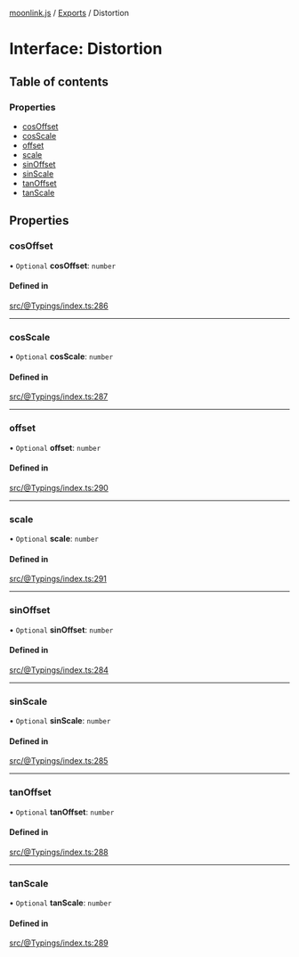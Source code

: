 [moonlink.js](../README.md) / [Exports](../modules.md) / Distortion

# Interface: Distortion

## Table of contents

### Properties

- [cosOffset](Distortion.md#cosoffset)
- [cosScale](Distortion.md#cosscale)
- [offset](Distortion.md#offset)
- [scale](Distortion.md#scale)
- [sinOffset](Distortion.md#sinoffset)
- [sinScale](Distortion.md#sinscale)
- [tanOffset](Distortion.md#tanoffset)
- [tanScale](Distortion.md#tanscale)

## Properties

### cosOffset

• `Optional` **cosOffset**: `number`

#### Defined in

[src/@Typings/index.ts:286](https://github.com/Ecliptia/moonlink.js/blob/695a75b/src/@Typings/index.ts#L286)

___

### cosScale

• `Optional` **cosScale**: `number`

#### Defined in

[src/@Typings/index.ts:287](https://github.com/Ecliptia/moonlink.js/blob/695a75b/src/@Typings/index.ts#L287)

___

### offset

• `Optional` **offset**: `number`

#### Defined in

[src/@Typings/index.ts:290](https://github.com/Ecliptia/moonlink.js/blob/695a75b/src/@Typings/index.ts#L290)

___

### scale

• `Optional` **scale**: `number`

#### Defined in

[src/@Typings/index.ts:291](https://github.com/Ecliptia/moonlink.js/blob/695a75b/src/@Typings/index.ts#L291)

___

### sinOffset

• `Optional` **sinOffset**: `number`

#### Defined in

[src/@Typings/index.ts:284](https://github.com/Ecliptia/moonlink.js/blob/695a75b/src/@Typings/index.ts#L284)

___

### sinScale

• `Optional` **sinScale**: `number`

#### Defined in

[src/@Typings/index.ts:285](https://github.com/Ecliptia/moonlink.js/blob/695a75b/src/@Typings/index.ts#L285)

___

### tanOffset

• `Optional` **tanOffset**: `number`

#### Defined in

[src/@Typings/index.ts:288](https://github.com/Ecliptia/moonlink.js/blob/695a75b/src/@Typings/index.ts#L288)

___

### tanScale

• `Optional` **tanScale**: `number`

#### Defined in

[src/@Typings/index.ts:289](https://github.com/Ecliptia/moonlink.js/blob/695a75b/src/@Typings/index.ts#L289)
